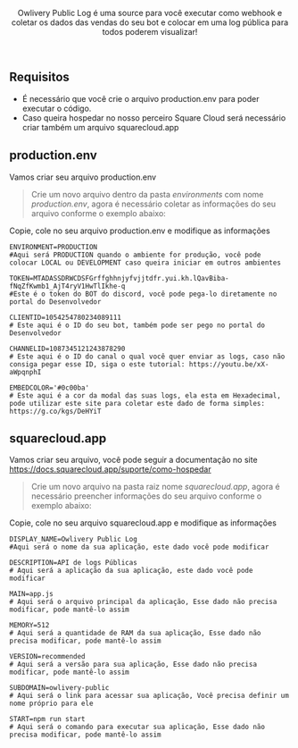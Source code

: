 <div align="center">

  <p>Owlivery Public Log é uma source para você executar como webhook e coletar os dados das vendas do seu bot e colocar em uma log pública para todos poderem visualizar!</p>

</div>

<br>

## Requisitos

- É necessário que você crie o arquivo production.env para poder executar o código.
- Caso queira hospedar no nosso perceiro Square Cloud será necessário criar também um arquivo squarecloud.app

## production.env

Vamos criar seu arquivo production.env

> Crie um novo arquivo dentro da pasta _environments_ com nome _production.env_, agora é necessário coletar as informações do seu arquivo conforme o exemplo abaixo:

Copie, cole no seu arquivo production.env e modifique as informações

```
ENVIRONMENT=PRODUCTION
#Aqui será PRODUCTION quando o ambiente for produção, você pode colocar LOCAL ou DEVELOPMENT caso queira iniciar em outros ambientes

TOKEN=MTADASSDRWCDSFGrffghhnjyfvjjtdfr.yui.kh.lQavBiba-fNqZfKwmb1_AjT4ryV1HwTlIkhe-q
#Este é o token do BOT do discord, você pode pega-lo diretamente no portal do Desenvolvedor

CLIENTID=1054254780234089111
# Este aqui é o ID do seu bot, também pode ser pego no portal do Desenvolvedor

CHANNELID=1087345121243878290
# Este aqui é o ID do canal o qual você quer enviar as logs, caso não consiga pegar esse ID, siga o este tutorial: https://youtu.be/xX-aWpqnphI

EMBEDCOLOR='#0c00ba'
# Este aqui é a cor da modal das suas logs, ela esta em Hexadecimal, pode utilizar este site para coletar este dado de forma simples: https://g.co/kgs/DeHYiT
```

## squarecloud.app

Vamos criar seu arquivo, você pode seguir a documentação no site https://docs.squarecloud.app/suporte/como-hospedar

> Crie um novo arquivo na pasta raiz nome _squarecloud.app_, agora é necessário preencher informações do seu arquivo conforme o exemplo abaixo:

Copie, cole no seu arquivo squarecloud.app e modifique as informações

```
DISPLAY_NAME=Owlivery Public Log
#Aqui será o nome da sua aplicação, este dado você pode modificar

DESCRIPTION=API de logs Públicas
# Aqui será a aplicação da sua aplicação, este dado você pode modificar

MAIN=app.js
# Aqui será o arquivo principal da aplicação, Esse dado não precisa modificar, pode mantê-lo assim

MEMORY=512
# Aqui será a quantidade de RAM da sua aplicação, Esse dado não precisa modificar, pode mantê-lo assim

VERSION=recommended
# Aqui será a versão para sua aplicação, Esse dado não precisa modificar, pode mantê-lo assim

SUBDOMAIN=owlivery-public
# Aqui será o link para acessar sua aplicação, Você precisa definir um nome próprio para ele

START=npm run start
# Aqui será o comando para executar sua aplicação, Esse dado não precisa modificar, pode mantê-lo assim

```
